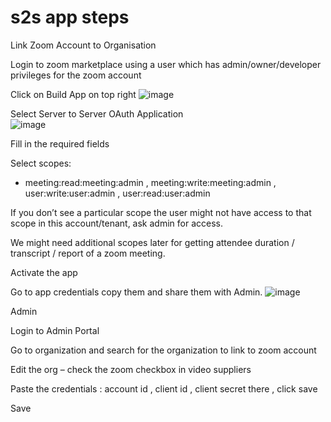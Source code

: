 # s2s app steps
Link Zoom Account to Organisation 
 

Login to zoom marketplace using a user which has admin/owner/developer privileges for the zoom account 

Click on Build App on top right 
![image](https://github.com/Sa-So/Zoom/assets/60461699/d53debdd-6e44-45db-b1eb-4088fc6f669b)

Select Server to Server OAuth Application  
![image](https://github.com/Sa-So/Zoom/assets/60461699/e7cbd403-b5ae-4d3f-82c3-10814e9f2dd0)

Fill in the required fields 

Select scopes: 
- meeting:read:meeting:admin , meeting:write:meeting:admin , user:write:user:admin , user:read:user:admin 
 
If you don’t see a particular scope the user might not have access to that scope in this account/tenant, ask admin for access. 
 

We might need additional scopes later for getting attendee duration / transcript / report of a zoom meeting. 

Activate the app 

Go to app credentials copy them and share them with Admin. 
![image](https://github.com/Sa-So/Zoom/assets/60461699/d5df96e4-d16b-4ef3-961e-fded42426224)

Admin 

Login to Admin Portal 

Go to organization and search for the organization to link to zoom account 

Edit the org – check the zoom checkbox in video suppliers 

Paste the credentials : account id , client id , client secret there , click save  

Save 
